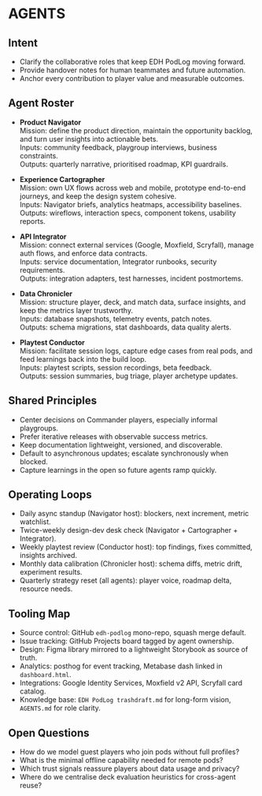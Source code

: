 # AGENTS

## Intent
- Clarify the collaborative roles that keep EDH PodLog moving forward.
- Provide handover notes for human teammates and future automation.
- Anchor every contribution to player value and measurable outcomes.

## Agent Roster
- **Product Navigator**  
  Mission: define the product direction, maintain the opportunity backlog, and turn user insights into actionable bets.  
  Inputs: community feedback, playgroup interviews, business constraints.  
  Outputs: quarterly narrative, prioritised roadmap, KPI guardrails.

- **Experience Cartographer**  
  Mission: own UX flows across web and mobile, prototype end-to-end journeys, and keep the design system cohesive.  
  Inputs: Navigator briefs, analytics heatmaps, accessibility baselines.  
  Outputs: wireflows, interaction specs, component tokens, usability reports.

- **API Integrator**  
  Mission: connect external services (Google, Moxfield, Scryfall), manage auth flows, and enforce data contracts.  
  Inputs: service documentation, Integrator runbooks, security requirements.  
  Outputs: integration adapters, test harnesses, incident postmortems.

- **Data Chronicler**  
  Mission: structure player, deck, and match data, surface insights, and keep the metrics layer trustworthy.  
  Inputs: database snapshots, telemetry events, patch notes.  
  Outputs: schema migrations, stat dashboards, data quality alerts.

- **Playtest Conductor**  
  Mission: facilitate session logs, capture edge cases from real pods, and feed learnings back into the build loop.  
  Inputs: playtest scripts, session recordings, beta feedback.  
  Outputs: session summaries, bug triage, player archetype updates.

## Shared Principles
- Center decisions on Commander players, especially informal playgroups.
- Prefer iterative releases with observable success metrics.
- Keep documentation lightweight, versioned, and discoverable.
- Default to asynchronous updates; escalate synchronously when blocked.
- Capture learnings in the open so future agents ramp quickly.

## Operating Loops
- Daily async standup (Navigator host): blockers, next increment, metric watchlist.
- Twice-weekly design-dev desk check (Navigator + Cartographer + Integrator).
- Weekly playtest review (Conductor host): top findings, fixes committed, insights archived.
- Monthly data calibration (Chronicler host): schema diffs, metric drift, experiment results.
- Quarterly strategy reset (all agents): player voice, roadmap delta, resource needs.

## Tooling Map
- Source control: GitHub `edh-podlog` mono-repo, squash merge default.
- Issue tracking: GitHub Projects board tagged by agent ownership.
- Design: Figma library mirrored to a lightweight Storybook as source of truth.
- Analytics: posthog for event tracking, Metabase dash linked in `dashboard.html`.
- Integrations: Google Identity Services, Moxfield v2 API, Scryfall card catalog.
- Knowledge base: `EDH PodLog trashdraft.md` for long-form vision, `AGENTS.md` for role clarity.

## Open Questions
- How do we model guest players who join pods without full profiles?
- What is the minimal offline capability needed for remote pods?
- Which trust signals reassure players about data usage and privacy?
- Where do we centralise deck evaluation heuristics for cross-agent reuse?
